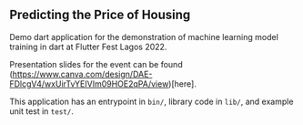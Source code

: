 ## Predicting the Price of Housing

Demo dart application for the demonstration of machine learning model training in dart at Flutter Fest Lagos 2022.

Presentation slides for the event can be found (https://www.canva.com/design/DAE-FDlcgV4/wxUirTvYEIVIm09HOE2qPA/view)[here].

This application has an entrypoint in `bin/`, library code in `lib/`, and example unit test in `test/`.